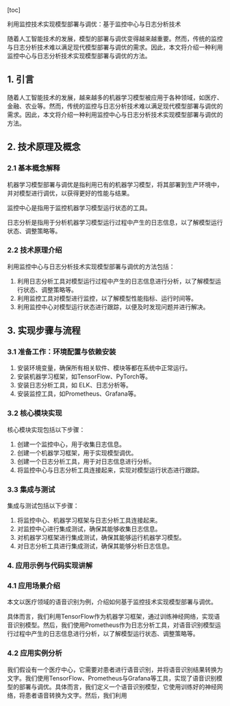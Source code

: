 
[toc]                    
                
                
利用监控技术实现模型部署与调优：基于监控中心与日志分析技术

随着人工智能技术的发展，模型的部署与调优变得越来越重要。然而，传统的监控与日志分析技术难以满足现代模型部署与调优的需求。因此，本文将介绍一种利用监控中心与日志分析技术实现模型部署与调优的方法。

## 1. 引言

随着人工智能技术的发展，越来越多的机器学习模型被应用于各种领域，如医疗、金融、农业等。然而，传统的监控与日志分析技术难以满足现代模型部署与调优的需求。因此，本文将介绍一种利用监控中心与日志分析技术实现模型部署与调优的方法。

## 2. 技术原理及概念

### 2.1 基本概念解释

机器学习模型部署与调优是指利用已有的机器学习模型，将其部署到生产环境中，并对模型进行调优，以获得更好的性能与结果。

监控中心是指用于监控机器学习模型运行状态的工具。

日志分析是指用于分析机器学习模型运行过程中产生的日志信息，以了解模型运行状态、调整策略等。

### 2.2 技术原理介绍

利用监控中心与日志分析技术实现模型部署与调优的方法包括：

1. 利用日志分析工具对模型运行过程中产生的日志信息进行分析，以了解模型运行状态、调整策略等。
2. 利用监控工具对模型进行监控，以了解模型性能指标、运行时间等。
3. 利用监控中心对模型运行状态进行跟踪，以便及时发现问题并进行解决。

## 3. 实现步骤与流程

### 3.1 准备工作：环境配置与依赖安装

1. 安装环境变量，确保所有相关软件、模块等都在系统中正常运行。
2. 安装机器学习框架，如TensorFlow、PyTorch等。
3. 安装日志分析工具，如 ELK、日志分析等。
4. 安装监控工具，如Prometheus、Grafana等。

### 3.2 核心模块实现

核心模块实现包括以下步骤：

1. 创建一个监控中心，用于收集日志信息。
2. 创建一个机器学习框架，用于实现模型调优。
3. 创建一个日志分析工具，用于对日志信息进行分析。
4. 将监控中心与日志分析工具连接起来，实现对模型运行状态进行跟踪。

### 3.3 集成与测试

集成与测试包括以下步骤：

1. 将监控中心、机器学习框架与日志分析工具连接起来。
2. 对监控中心进行集成测试，确保其能够收集日志信息。
3. 对机器学习框架进行集成测试，确保其能够运行机器学习模型。
4. 对日志分析工具进行集成测试，确保其能够分析日志信息。

### 4. 应用示例与代码实现讲解

### 4.1 应用场景介绍

本文以医疗领域的语音识别为例，介绍如何基于监控技术实现模型部署与调优。

具体而言，我们利用TensorFlow作为机器学习框架，通过训练神经网络，实现语音识别模型。然后，我们使用Prometheus作为日志分析工具，对语音识别模型运行过程中产生的日志信息进行分析，以了解模型运行状态、调整策略等。

### 4.2 应用实例分析

我们假设有一个医疗中心，它需要对患者进行语音识别，并将语音识别结果转换为文字。我们使用TensorFlow、Prometheus与Grafana等工具，实现了语音识别模型的部署与调优。具体而言，我们定义一个语音识别模型，它使用训练好的神经网络，将患者语音转换为文字。然后，我们利用

